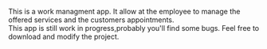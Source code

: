 This is a work managment app. 
It allow at the employee to manage the offered services and the customers appointments.  
This app is still work in progress,probably you'll find some bugs. 
Feel free to download and modify the project.
